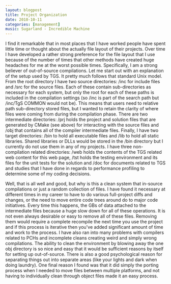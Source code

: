 ```yaml
---
layout: blogpost
title: Project Organization
date: 2010-10-11
categories: [management]
music: Sugarland - Incredible Machine
---
```

I find it remarkable that in most places that I have worked people have spent little time or thought about the actually file layout of their projects. Over time I have developed a rather strong preference for the file layout that I use because of the number of times that other methods have created huge headaches for me at the worst possible times. Specifically, I am a strong believer of out-of-source compilations. Let me start out with an explanation of the setup used by TGS. It pretty much follows that standard Unix model. From the root directory I have two source directories: /inc for include files and /src for the source files. Each of these contain sub-directories as necessary for each system, but only the root for each of these paths is included in the compilation settings (so /inc is part of the search path but /inc/TgS COMMON would not be). This means that users need to relative path sub-directory stored files, but I wanted to retain the clarity of where files were coming from during the compilation phase. There are two intermediate directories: /prj holds the project and solution files that are generated by CMake (see above) for interacting with the source files and /obj that contains all of the compiler intermediate files. Finally, I have two target directories: /bin to hold all executable files and /lib to hold all static libraries. Shared libraries or DLLs would be stored in the /bin directory but I currently do not use them in any of my projects. I have three non-compilation related directories: /web holds the contents of the TGS related web content for this web page, /tst holds the testing environment and its files for the unit tests for the solution and /doc for documents related to TGS and studies that I have done in regards to performance profiling to determine some of my coding decisions.

<!--more-->

Well, that is all well and good, but why is this a clean system that in-source compilations or just a random collection of files. I have found it necessary at different times in my career to have to do various full-project diffs and changes, or the need to move entire code trees around do to major code initiatives. Every time this happens, the GBs of data attached to the intermediate files because a huge slow down for all of these operations. It is not even always desirable or easy to remove all of these files. Removing them would require a complete recompile the next time you use the project and if this process is iterative then you've added significant amount of time and work to the process. I have also ran into many problems with compilers related to PCHs and incomplete cleans creating weird and simply wrong compilations. The ability to clean the environment by blowing away the one obj directory is so nice and easy that it would be sufficient reasons by itself for setting up out-of-source. There is also a good psychological reason for separating things out into separate areas (like your lights and dark when doing laundry). One final reason I found was that it did simply the porting process when I needed to move files between multiple platforms, and not having to individually clean through object files made it an easy process.
